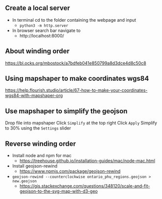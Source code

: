 ## Create a local server
- In terminal cd to the folder containing the webpage and input
  - `python3 -m http.server`
- In browser search bar navigate to
  - http://localhost:8000/

## About winding order
https://bl.ocks.org/mbostock/a7bdfeb041e850799a8d3dce4d8c50c8

## Using mapshaper to make coordinates wgs84
https://help.flourish.studio/article/67-how-to-make-your-coordinates-wgs84-with-mapshaper-org

## Use mapshaper to simplify the geojson
Drop file into mapshaper
Click `Simplify` at the top right
Click `Apply`
Simplify to 30% using the `Settings` slider

## Reverse winding order
- Install node and npm for mac
  - https://treehouse.github.io/installation-guides/mac/node-mac.html
- Install geojson-rewind
  - https://www.npmjs.com/package/geojson-rewind
- `geojson-rewind --counterclockwise ontario_phu_regions.geojson > new.geojson`
  - https://gis.stackexchange.com/questions/348120/scale-and-fit-geojson-to-the-svg-map-with-d3-geo
